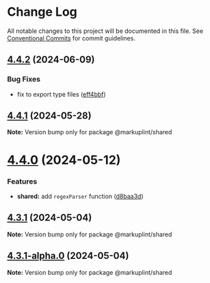 # Change Log

All notable changes to this project will be documented in this file.
See [Conventional Commits](https://conventionalcommits.org) for commit guidelines.

## [4.4.2](https://github.com/markuplint/markuplint/compare/@markuplint/shared@4.4.1...@markuplint/shared@4.4.2) (2024-06-09)


### Bug Fixes

* fix to export type files ([eff4bbf](https://github.com/markuplint/markuplint/commit/eff4bbfd127574809dc5e15d7cafe87699758ee0))





## [4.4.1](https://github.com/markuplint/markuplint/compare/@markuplint/shared@4.4.0...@markuplint/shared@4.4.1) (2024-05-28)

**Note:** Version bump only for package @markuplint/shared

# [4.4.0](https://github.com/markuplint/markuplint/compare/@markuplint/shared@4.3.1...@markuplint/shared@4.4.0) (2024-05-12)

### Features

- **shared:** add `regexParser` function ([d8baa3d](https://github.com/markuplint/markuplint/commit/d8baa3d3ce33eb5e647d8353fd3065ba2926fd9f))

## [4.3.1](https://github.com/markuplint/markuplint/compare/@markuplint/shared@4.3.1-alpha.0...@markuplint/shared@4.3.1) (2024-05-04)

**Note:** Version bump only for package @markuplint/shared

## [4.3.1-alpha.0](https://github.com/markuplint/markuplint/compare/@markuplint/shared@4.3.0...@markuplint/shared@4.3.1-alpha.0) (2024-05-04)

**Note:** Version bump only for package @markuplint/shared
